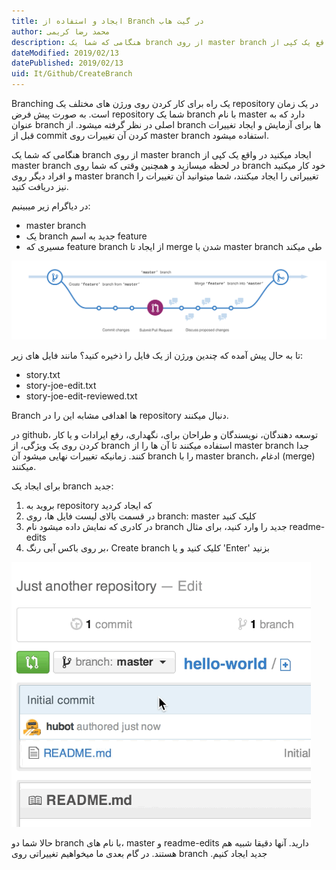 ```yaml
---
title: ایجاد و استفاده از Branch در گیت هاب 
author: محمد رضا کریمی  
description: هنگامی که شما یک branch از روی master branch ایجاد میکنید در واقع یک کپی از master branch در  لحظه میسازید.همچنین  وقتی که شما روی branch خود کار میکنید و افراد دیگر روی master branch تغییراتی را ایجاد میکنند، شما میتوانید آن تغییرات را نیز دریافت کنید.
dateModified: 2019/02/13  
datePublished: 2019/02/13  
uid: It/Github/CreateBranch  
---
```


Branching یک راه برای کار کردن روی ورژن های مختلف یک repository در یک زمان است.
به صورت پیش فرض repository شما یک branch با نام master دارد که به عنوان branch اصلی در نظر گرفته میشود.
از branch ها برای آزمایش و ایجاد تغییرات قبل از commit کردن آن تغییرات روی master branch استفاده میشود.

هنگامی که شما یک branch از روی master branch ایجاد میکنید در واقع یک کپی از master branch در  لحظه میسازید و همچنین  وقتی که شما روی branch خود کار میکنید و افراد دیگر روی master branch تغییراتی را ایجاد میکنند، شما میتوانید آن تغییرات را نیز دریافت کنید.

در دیاگرام زیر میبینیم:
* master branch
* یک branch جدید به اسم feature
* مسیری که feature branch از ایجاد تا merge شدن با master branch طی میکند

![ایجاد branch](./Images/branching.png)

تا به حال پیش آمده که چندین ورژن از یک فایل را ذخیره کنید؟ مانند فایل های زیر:
* story.txt
* story-joe-edit.txt
* story-joe-edit-reviewed.txt

Branch ها اهدافی مشابه این را در repository دنبال میکنند.

در github، توسعه دهندگان، نویسندگان و طراحان برای، نگهداری، رفع ایرادات و یا کار کردن روی یک ویژگی، از branch استفاده میکنند تا آن ها را از master branch جدا کنند. زمانیکه تغییرات نهایی میشود آن branch را با master branch، ادغام (merge) میکنند.

برای ایجاد یک branch جدید:
1. بروید به repository که ایجاد کردید
2. در قسمت بالای لیست فایل ها، روی branch: master کلیک کنید
3. در کادری که نمایش داده میشود نام branch جدید را وارد کنید، برای مثال readme-edits
4. بر روی باکس آبی رنگ، Create branch کلیک کنید و یا 'Enter' بزنید

![ایجاد branch جدید](./Images/readme-edits.gif)

حالا شما دو branch با نام های، master و readme-edits دارید. آنها دقیقا شبیه هم هستند. در گام بعدی ما میخواهیم تغییراتی روی branch .جدید ایجاد کنیم
